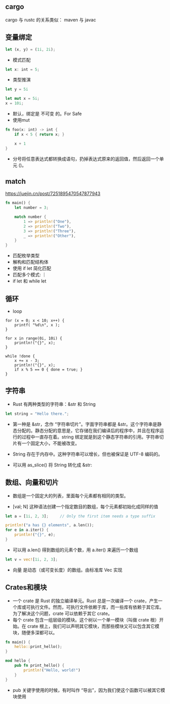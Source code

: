 ## cargo

cargo 与 rustc 的关系类似： maven 与 javac

## 变量绑定

``` rust
let (x, y) = (1i, 2i);
```

+ 模式匹配

``` rust
let x: int = 5;
```

+ 类型推演

``` rust
let y = 5i

let mut x = 5i;
x = 10i;
```

+ 默认，绑定是 不可变 的。For Safe
+ 使用mut

``` rust
fn foo(x: int) -> int {
    if x < 5 { return x; }

    x + 1
}
```
+ 分号将任意表达式都转换成语句，扔掉表达式原来的返回值，然后返回一个单元 ()。

## match

https://juejin.cn/post/7251895470547877943

``` rust
fn main() {
    let number = 3;

    match number {
        1 => println!("One"),
        2 => println!("Two"),
        3 => println!("Three"),
        _ => println!("Other"),
    }
}
```

+ 匹配枚举类型
+ 解构和匹配结构体
+ 使用 if let 简化匹配
+ 匹配多个模式: ｜
+ if let 和 while let


## 循环

+ loop

```
for (x = 0; x < 10; x++) {
    printf( "%d\n", x );
}
```

```
for x in range(0i, 10i) {
    println!("{}", x);
}
```

```
while !done {
    x += x - 3;
    println!("{}", x);
    if x % 5 == 0 { done = true; }
}
```

## 字符串

* Rust 有两种类型的字符串：&str 和 String

``` rust
let string = "Hello there.";
```
+ 第一种是 &str，念作 “字符串切片”。字面字符串都是 &str。这个字符串是静态分配的。静态分配的意思是，它存储在我们编译后的程序中，并且在程序运行的过程中一直存在着。string 绑定就是到这个静态字符串的引用。字符串切片有一个固定大小，不能被改变。

+ String 存在于内存中。这种字符串可以增长，但也被保证是 UTF-8 编码的。

+ 可以用 as_slice() 将 String 转化成 &str:


## 数组、向量和切片
+ 数组是一个固定大的列表，里面每个元素都有相同的类型。

+ [val; N] 这种语法创建一个指定数目的数组，每个元素都初始化成同样的值

``` rust
let a = [1i, 2, 3];     // Only the first item needs a type suffix

println!("a has {} elements", a.len());
for e in a.iter() {
    println!("{}", e);
}
```
+ 可以用 a.len() 得到数组的元素个数，用 a.iter() 来遍历一个数组

``` rust
let v = vec![1i, 2, 3];
```
+ 向量 是动态（或可变长度）的数组。由标准库 Vec<T> 实现


## Crates和模块

+ 一个 crate 是 Rust 的独立编译单元。Rust 总是一次编译一个 crate，产生一个库或可执行文件。然而，可执行文件依赖于库，而一些库有依赖于其它库。为了解决这个问题，crate 可以依赖于其它 crate。
+ 每个 crate 包含一组层级的模块。这个树以一个单一模块（叫做 crate 根）开始。在 crate 根上，我们可以声明其它模块，而那些模块又可以包含其它模块，随便多深都可以。


``` rust
fn main() {
    hello::print_hello();
}

mod hello {
    pub fn print_hello() {
        println!("Hello, world!")
    }
}
```

+ pub 关键字使用的时候，有时叫作 “导出”，因为我们使这个函数可以被其它模块使用

